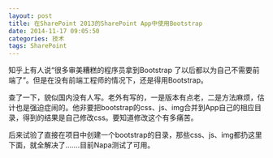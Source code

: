 ```yaml
---
layout: post
title: 在SharePoint 2013的SharePoint App中使用Bootstrap
date: 2014-11-17 09:05:50
categories: 技术
tags: SharePoint
---
```


知乎上有人说“很多审美糟糕的程序员拿到Bootstrap 了以后都以为自己不需要前端了”。但是在没有前端工程师的情况下，还是得用Bootstrap。

查了一下，貌似国内没有人写。老外有写的，一是版本有点老，二是方法麻烦，估计也是强迫症闹的。他非要把bootstrap的css、js、img合并到App自己的相应目录，得到的结果是自己修改css。要知道修改这个有多痛苦。

后来试验了直接在项目中创建一个bootstrap的目录，那些css、js、img都扔这里下面，就全解决了…….目前Napa测试了可用。
